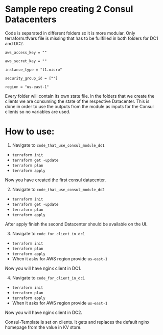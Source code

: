# Sample repo creating 2 Consul Datacenters

Code is separated in different folders so it is more modular.
Only terraform.tfvars file is missing that has to be fullfilled in both folders for DC1 and DC2.

```
aws_access_key = ""

aws_secret_key = ""

instance_type = "t1.micro"

security_group_id = [""]

region = "us-east-1"

```

Every folder will contain its own state file.
In the folders that we create the clients we are consuming the state of the respective Datacenter.
This is done in order to use the outputs from the module as inputs for the Consul clients so no variables are used.

# How to use:

1. Navigate to `code_that_use_consul_module_dc1`
- `terraform init`
- `terraform get -update`
- `terraform plan`
- `terraform apply`

Now you have created the first consul datacenter.

2. Navigate to `code_that_use_consul_module_dc2`
- `terraform init`
- `terraform get -update`
- `terraform plan`
- `terraform apply`

After apply finish the second Datacenter should be available on the UI.

3. Navigate to `code_for_client_in_dc1`
- `terraform init`
- `terraform plan`
- `terraform apply`
- When it asks for AWS region provide `us-east-1`

Now you will have nginx client in DC1.

4. Navigate to `code_for_client_in_dc1`
- `terraform init`
- `terraform plan`
- `terraform apply`
- When it asks for AWS region provide `us-east-1`

Now you will have nginx client in DC2.

Consul-Template is set on clients. It gets and replaces the default nginx homepage from the value in KV store.